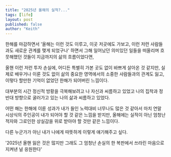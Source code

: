 ```yaml
---
title: "2025년 올해의 실적?..."
tags: [life]
layout: post
published: false
author: "Keith"
---
```


한해를 마감하면서 '올해는 이런 것도 이루고, 이곳 저곳에도 가보고, 이런 저런 사람들과도 새로운 관계를 맺게 되었구나' 하면서
그해 일어났던 의미있던 일들을 떠올리며 흐뭇해했던 것들이 지금까지의 삶의 흐름이었다면,

올핸 이런 저런 투자 손실에, 어디든 특별히 가본 곳도 없이 바쁘게 살아온 것 같지만, 실제로 배우거나 이룬 것도 없이 
삶의 중요한 영역에서의 소중한 사람들과의 관계도 잃고, 이렇다 할만한 기억이 없었던 한해가 되어버린 느낌이다.

대부분의 시간 정신적 방황을 극복해보려고 나 자신과 씨름하고 있었고 나의 집착과 정 반대 방향으로 굴러가고 있는 나의 삶과 씨름하고 있었다.

어떤 해는 한해에 이룬 성과가 내가 들인 노력대비 너무나도 많은 것 같아서 마치 연말 시상식의 주인공이 내가 되어야 할 것 같은 느낌을 받지만,
올해에는 실적이 아닌 엄청난 적자와 그로인한 상실감을 위로 받아야 할 것만 같은 느낌이다. 

다른 누군가가 아닌 내가 나에게 따뜻하게 이렇게 얘기해주고 싶다.

'2025년 올핸 잃은 것은 많지만 그래도 그 엄청난 손실의 한 복판에서 쓰라린 마음으로 지켜낸 널 응원한다' 


